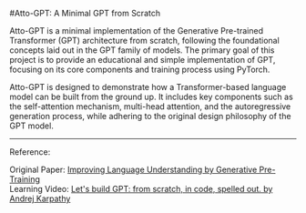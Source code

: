#Atto-GPT: A Minimal GPT from Scratch

Atto-GPT is a minimal implementation of the Generative Pre-trained Transformer (GPT) architecture from scratch, following the foundational concepts laid out in the GPT family of models. The primary goal of this project is to provide an educational and simple implementation of GPT, focusing on its core components and training process using PyTorch.

Atto-GPT is designed to demonstrate how a Transformer-based language model can be built from the ground up. It includes key components such as the self-attention mechanism, multi-head attention, and the autoregressive generation process, while adhering to the original design philosophy of the GPT model.

---

Reference: 

Original Paper: [Improving Language Understanding by Generative Pre-Training](https://cdn.openai.com/research-covers/language-unsupervised/language_understanding_paper.pdf) <br/>
Learning Video: [Let's build GPT: from scratch, in code, spelled out. by Andrej Karpathy](https://www.youtube.com/watch?v=kCc8FmEb1nY&t=1s)

